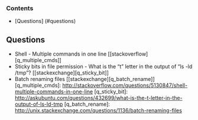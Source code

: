 ### Contents
* [Questions] (#questions)

## Questions
* Shell - Multiple commands in one line [[stackoverflow][q_multiple_cmds]]
* Sticky bits in file permission - What is the “t” letter in the output of “ls -ld /tmp”? [[stackexchange][q_sticky_bit]]
* Batch renaming files [[stackexchange][q_batch_rename]]
[q_multiple_cmds]: http://stackoverflow.com/questions/5130847/shell-multiple-commands-in-one-line
[q_sticky_bit]: http://askubuntu.com/questions/432699/what-is-the-t-letter-in-the-output-of-ls-ld-tmp
[q_batch_rename]: http://unix.stackexchange.com/questions/1136/batch-renaming-files

